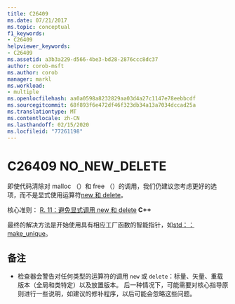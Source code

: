 ```yaml
---
title: C26409
ms.date: 07/21/2017
ms.topic: conceptual
f1_keywords:
- C26409
helpviewer_keywords:
- C26409
ms.assetid: a3b3a229-d566-4be3-bd28-2876ccc8dc37
author: corob-msft
ms.author: corob
manager: markl
ms.workload:
- multiple
ms.openlocfilehash: aa0a0598a8232829aa03d4a27c1147e78eebbcdf
ms.sourcegitcommit: 68f893f6e472df46f323db34a13a7034dccad25a
ms.translationtype: MT
ms.contentlocale: zh-CN
ms.lasthandoff: 02/15/2020
ms.locfileid: "77261198"
---
```

# <a name="c26409-no_new_delete"></a>C26409 NO_NEW_DELETE
即使代码清除对 malloc （）和 free （）的调用，我们仍建议您考虑更好的选项，而不是显式使用运算符[new 和 delete](/cpp/cpp/new-and-delete-operators)。

  核心准则： [R. 11：避免显式调用 new 和 delete](https://isocpp.github.io/CppCoreGuidelines/CppCoreGuidelines#r11-avoid-calling-new-and-delete-explicitly) **C++**

最终的解决方法是开始使用具有相应工厂函数的智能指针，如[std：： make_unique](/cpp/standard-library/memory-functions#make_unique)。

## <a name="remarks"></a>备注
- 检查器会警告对任何类型的运算符的调用 `new` 或 `delete`：标量、矢量、重载版本（全局和类特定）以及放置版本。 后一种情况下，可能需要对核心指导原则进行一些说明，如建议的修补程序，以后可能会忽略这些问题。
